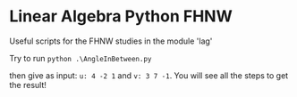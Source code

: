 # Linear Algebra Python FHNW
 
 Useful scripts for the FHNW studies in the module 'lag'

 Try to run `python .\AngleInBetween.py`

 then give as input: `u: 4 -2 1`  and `v: 3 7 -1`. You will see all the steps to get the result!
